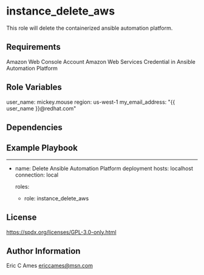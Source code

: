 instance_delete_aws
=========

This role will delete the containerized ansible automation platform.

Requirements
------------

Amazon Web Console Account
Amazon Web Services Credential in Ansible Automation Platform

Role Variables
--------------

user_name: mickey.mouse
region: us-west-1
my_email_address: "{{ user_name }}@redhat.com"

Dependencies
------------

Example Playbook
----------------

---
- name: Delete Ansible Automation Platform deployment
  hosts: localhost
  connection: local

  roles:

    - role: instance_delete_aws 

License
-------

https://spdx.org/licenses/GPL-3.0-only.html

Author Information
------------------

Eric C Ames
ericcames@msn.com